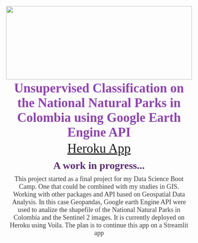 <img src="../Data/Clustering.jpg" style="width:100%;height:200px">

<h1 style="text-align:center;font-size:250%;color:#8E44AD;margin:4px;font-family:optima;"><b>Unsupervised Classification on the National Natural Parks in Colombia using Google Earth Engine API</b></h1>

<p style="text-align:center;font-size:250%;color:#3B3A3C ;margin:4px;font-family:optima;"> <a href="https://pnncolombia.herokuapp.com/">Heroku App</a></p>

<h2 style="text-align:center;font-size:200%;color:#5B2C6F;margin:10px;font-family:optima;"><b>A work in progress...</b></h2>

<p style="text-align:center;font-size:130%;color:#3B3A3C ;margin:4px;font-family:optima;">This project started as a final project for my Data Science Boot Camp. One that could be combined with my studies in GIS. Working with other packages and API based on Geospatial Data Analysis. In this case Geopandas, Google earth Engine API were used to analize the shapefile of the National Natural Parks in Colombia and the Sentinel 2 images. It is currently deployed on Heroku using Voila. The plan is to continue this app on a Streamlit app</p>